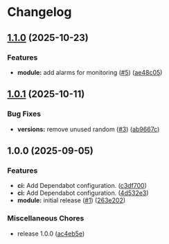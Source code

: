 # Changelog

## [1.1.0](https://github.com/gocloudLa/terraform-aws-wrapper-memorydb/compare/v1.0.1...v1.1.0) (2025-10-23)


### Features

* **module:** add alarms for monitoring ([#5](https://github.com/gocloudLa/terraform-aws-wrapper-memorydb/issues/5)) ([ae48c05](https://github.com/gocloudLa/terraform-aws-wrapper-memorydb/commit/ae48c05d7ac268d9fede7190d3cbf79179cea53b))

## [1.0.1](https://github.com/gocloudLa/terraform-aws-wrapper-memorydb/compare/v1.0.0...v1.0.1) (2025-10-11)


### Bug Fixes

* **versions:** remove unused random ([#3](https://github.com/gocloudLa/terraform-aws-wrapper-memorydb/issues/3)) ([ab9667c](https://github.com/gocloudLa/terraform-aws-wrapper-memorydb/commit/ab9667cc574fb52694824b3936404dafa85fe421))

## 1.0.0 (2025-09-05)


### Features

* **ci:** Add Dependabot configuration. ([c3df700](https://github.com/gocloudLa/terraform-aws-wrapper-memorydb/commit/c3df700017dd1e82e3f7317391ebd8392c7bb799))
* **ci:** Add Dependabot configuration. ([4d532e3](https://github.com/gocloudLa/terraform-aws-wrapper-memorydb/commit/4d532e366f64aad815c14a5dabfc0cf3b019a4c9))
* **module:** initial release ([#1](https://github.com/gocloudLa/terraform-aws-wrapper-memorydb/issues/1)) ([263e202](https://github.com/gocloudLa/terraform-aws-wrapper-memorydb/commit/263e2027772d103162d185b7480a2938fdc61f40))


### Miscellaneous Chores

* release 1.0.0 ([ac4eb5e](https://github.com/gocloudLa/terraform-aws-wrapper-memorydb/commit/ac4eb5e635bcdef2438b43a177c6e696f9e62c8d))
